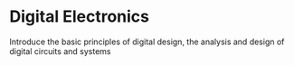 # Digital Electronics
Introduce the basic principles of digital design, the analysis and design of digital circuits and systems
